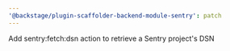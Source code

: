 ```yaml
---
'@backstage/plugin-scaffolder-backend-module-sentry': patch
---
```


Add sentry:fetch:dsn action to retrieve a Sentry project's DSN
